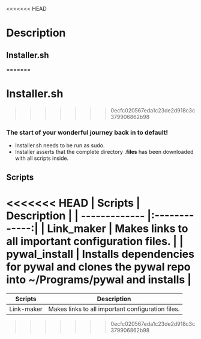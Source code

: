 <<<<<<< HEAD
# Description
## Installer.sh
=======
# Installer.sh
>>>>>>> 0ecfc020567eda1c23de2d918c3c379906862b98
### The start of your wonderful journey back in to default! 

* Installer.sh needs to be run as sudo.
* Installer asserts that the complete directory **.files** has been downloaded with all scripts inside.


## Scripts

<<<<<<< HEAD
| Scripts       | Description   | 
| ------------- |:-------------:| 
| Link_maker      | Makes links to all important configuration files. | 
| pywal_install | Installs dependencies for pywal and clones the pywal repo into ~/Programs/pywal and installs | 
=======

| Scripts       | Description   | 
| ------------- |:-------------:| 
| Link-maker      | Makes links to all important configuration files. | 
>>>>>>> 0ecfc020567eda1c23de2d918c3c379906862b98
